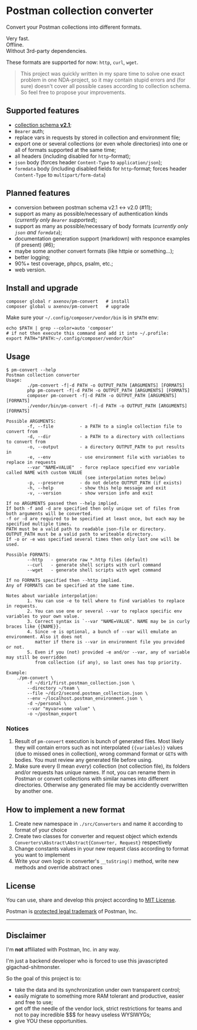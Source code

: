 # Postman collection converter

Convert your Postman collections into different formats.

Very fast.  
Offline.  
Without 3rd-party dependencies.

These formats are supported for now: `http`, `curl`, `wget`.

> This project was quickly written in my spare time to solve one exact problem in one NDA-project, so it may
> contain stupid errors and (for sure) doesn't cover all possible cases according to collection schema.
> So feel free to propose your improvements.

## Supported features

* [collection schema **v2.1**](https://schema.postman.com/json/collection/v2.1.0/collection.json);
* `Bearer` auth;
* replace vars in requests by stored in collection and environment file;
* export one or several collections (or even whole directories) into one or all of formats supported at the same time;
* all headers (including disabled for `http`-format);
* `json` body (forces header `Content-Type` to `application/json`);
* `formdata` body (including disabled fields for `http`-format; forces header `Content-Type` to `multipart/form-data`)

## Planned features

- conversion between postman schema v2.1 <-> v2.0 (#11);
- support as many as possible/necessary of authentication kinds (_currently only `Bearer` supported_);
- support as many as possible/necessary of body formats (_currently only `json` and `formdata`_);
- documentation generation support (markdown) with responce examples (if present) (#6);
- maybe some another convert formats (like httpie or something...);
- better logging;
- 90%+ test coverage, phpcs, psalm, etc.;
- web version.

## Install and upgrade

```
composer global r axenov/pm-convert   # install
composer global u axenov/pm-convert   # upgrade
```

Make sure your `~/.config/composer/vendor/bin` is in `$PATH` env:

```
echo $PATH | grep --color=auto 'composer'
# if not then execute this command and add it into ~/.profile:
export PATH="$PATH:~/.config/composer/vendor/bin"
```

## Usage

```
$ pm-convert --help
Postman collection converter
Usage:
        ./pm-convert -f|-d PATH -o OUTPUT_PATH [ARGUMENTS] [FORMATS]
        php pm-convert -f|-d PATH -o OUTPUT_PATH [ARGUMENTS] [FORMATS]
        composer pm-convert -f|-d PATH -o OUTPUT_PATH [ARGUMENTS] [FORMATS]
        ./vendor/bin/pm-convert -f|-d PATH -o OUTPUT_PATH [ARGUMENTS] [FORMATS]

Possible ARGUMENTS:
        -f, --file          - a PATH to a single collection file to convert from
        -d, --dir           - a PATH to a directory with collections to convert from
        -o, --output        - a directory OUTPUT_PATH to put results in
        -e, --env           - use environment file with variables to replace in requests
        --var "NAME=VALUE"  - force replace specified env variable called NAME with custom VALUE
                              (see interpolation notes below)
        -p, --preserve      - do not delete OUTPUT_PATH (if exists)
        -h, --help          - show this help message and exit
        -v, --version       - show version info and exit

If no ARGUMENTS passed then --help implied.
If both -f and -d are specified then only unique set of files from both arguments will be converted.
-f or -d are required to be specified at least once, but each may be specified multiple times.
PATH must be a valid path to readable json-file or directory.
OUTPUT_PATH must be a valid path to writeable directory.
If -o or -e was specified several times then only last one will be used.

Possible FORMATS:
        --http   - generate raw *.http files (default)
        --curl   - generate shell scripts with curl command
        --wget   - generate shell scripts with wget command

If no FORMATS specified then --http implied.
Any of FORMATS can be specified at the same time.

Notes about variable interpolation:
        1. You can use -e to tell where to find variables to replace in requests.
        2. You can use one or several --var to replace specific env variables to your own value.
        3. Correct syntax is `--var "NAME=VALUE". NAME may be in curly braces like {{NAME}}.
        4. Since -e is optional, a bunch of --var will emulate an environment. Also it does not
           matter if there is --var in environment file you provided or not.
        5. Even if you (not) provided -e and/or --var, any of variable may still be overridden
           from collection (if any), so last ones has top priority.

Example:
    ./pm-convert \ 
        -f ~/dir1/first.postman_collection.json \ 
        --directory ~/team \ 
        --file ~/dir2/second.postman_collection.json \ 
        --env ~/localhost.postman_environment.json \ 
        -d ~/personal \ 
        --var "myvar=some value" \ 
        -o ~/postman_export 

```

### Notices

1. Result of `pm-convert` execution is bunch of generated files.
   Most likely they will contain errors such as not interpolated `{{variables}}` values (due to missed ones in collection),
   wrong command format or `GET`s with bodies.
   You must review any generated file before using.
2. Make sure every (I mean _every_) collection (not collection file), its folders and/or requests has unique names.
   If not, you can rename them in Postman or convert collections with similar names into different directories.
   Otherwise any generated file may be accidently overwritten by another one.

## How to implement a new format

1. Create new namespace in `./src/Converters` and name it according to format of your choice
2. Create two classes for converter and request object which extends `Converters\Abstract\Abstract{Converter, Request}` respectively
3. Change constants values in your new request class according to format you want to implement
4. Write your own logic in converter's `__toString()` method, write new methods and override abstract ones

## License

You can use, share and develop this project according to [MIT License](LICENSE).

Postman is [protected legal trademark](https://www.postman.com/legal/trademark-policy/) of Postman, Inc.

-----

## Disclaimer

I'm **not** affiliated with Postman, Inc. in any way.

I'm just a backend developer who is forced to use this javascripted gigachad-shitmonster.

So the goal of this project is to:
* take the data and its synchronization under own transparent control;
* easily migrate to something more RAM tolerant and productive, easier and free to use;
* get off the needle of the vendor lock, strict restrictions for teams and not to pay incredible $$$ for heavy useless WYSIWYGs;
* give YOU these opportunities.
